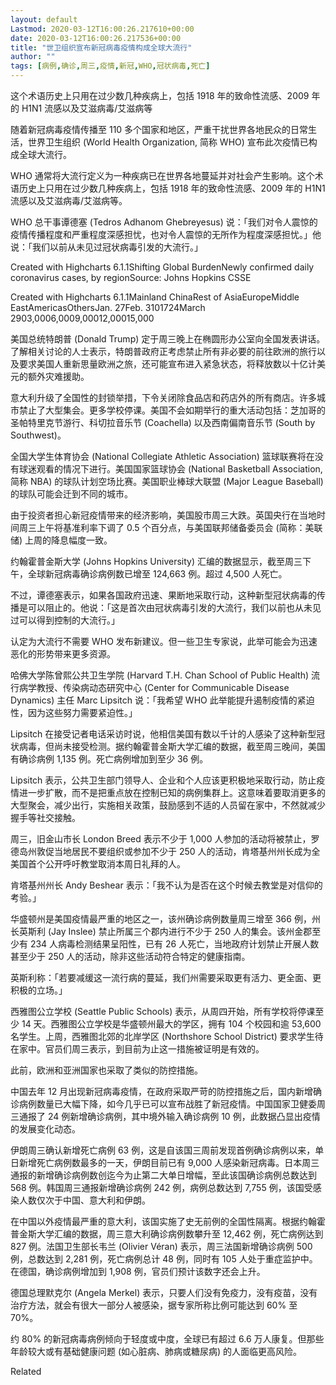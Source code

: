 ```yaml
---
layout: default
Lastmod: 2020-03-12T16:00:26.217610+00:00
date: 2020-03-12T16:00:26.217536+00:00
title: "世卫组织宣布新冠病毒疫情构成全球大流行"
author: ""
tags: [病例,确诊,周三,疫情,新冠,WHO,冠状病毒,死亡]
---
```


这个术语历史上只用在过少数几种疾病上，包括 1918 年的致命性流感、2009 年的 H1N1 流感以及艾滋病毒/艾滋病等

随着新冠病毒疫情传播至 110 多个国家和地区，严重干扰世界各地民众的日常生活，世界卫生组织 (World Health Organization, 简称 WHO) 宣布此次疫情已构成全球大流行。

WHO 通常将大流行定义为一种疾病已在世界各地蔓延并对社会产生影响。这个术语历史上只用在过少数几种疾病上，包括 1918 年的致命性流感、2009 年的 H1N1 流感以及艾滋病毒/艾滋病等。

WHO 总干事谭德塞 (Tedros Adhanom Ghebreyesus) 说：「我们对令人震惊的疫情传播程度和严重程度深感担忧，也对令人震惊的无所作为程度深感担忧。」他说：「我们以前从未见过冠状病毒引发的大流行。」

Created with Highcharts 6.1.1Shifting Global BurdenNewly confirmed daily coronavirus cases, by regionSource: Johns Hopkins CSSE

Created with Highcharts 6.1.1Mainland ChinaRest of AsiaEuropeMiddle EastAmericasOthersJan. 27Feb. 3101724March 2903,0006,0009,00012,00015,000

美国总统特朗普 (Donald Trump) 定于周三晚上在椭圆形办公室向全国发表讲话。了解相关讨论的人士表示，特朗普政府正考虑禁止所有非必要的前往欧洲的旅行以及要求美国人重新思量欧洲之旅，还可能宣布进入紧急状态，将释放数以十亿计美元的额外灾难援助。

意大利升级了全国性的封锁举措，下令关闭除食品店和药店外的所有商店。许多城市禁止了大型集会。更多学校停课。美国不会如期举行的重大活动包括：芝加哥的圣帕特里克节游行、科切拉音乐节 (Coachella) 以及西南偏南音乐节 (South by Southwest)。

全国大学生体育协会 (National Collegiate Athletic Association) 篮球联赛将在没有球迷观看的情况下进行。美国国家篮球协会 (National Basketball Association, 简称 NBA) 的球队计划空场比赛。美国职业棒球大联盟 (Major League Baseball) 的球队可能会迁到不同的城市。

由于投资者担心新冠疫情带来的经济影响，美国股市周三大跌。英国央行在当地时间周三上午将基准利率下调了 0.5 个百分点，与美国联邦储备委员会 (简称：美联储) 上周的降息幅度一致。

约翰霍普金斯大学 (Johns Hopkins University) 汇编的数据显示，截至周三下午，全球新冠病毒确诊病例数已增至 124,663 例。超过 4,500 人死亡。

不过，谭德塞表示，如果各国政府迅速、果断地采取行动，这种新型冠状病毒的传播是可以阻止的。他说：「这是首次由冠状病毒引发的大流行，我们以前也从未见过可以得到控制的大流行。」

认定为大流行不需要 WHO 发布新建议。但一些卫生专家说，此举可能会为迅速恶化的形势带来更多资源。

哈佛大学陈曾熙公共卫生学院 (Harvard T.H. Chan School of Public Health) 流行病学教授、传染病动态研究中心 (Center for Communicable Disease Dynamics) 主任 Marc Lipsitch 说：「我希望 WHO 此举能提升遏制疫情的紧迫性，因为这些努力需要紧迫性。」

Lipsitch 在接受记者电话采访时说，他相信美国有数以千计的人感染了这种新型冠状病毒，但尚未接受检测。据约翰霍普金斯大学汇编的数据，截至周三晚间，美国有确诊病例 1,135 例。死亡病例增加到至少 36 例。

Lipsitch 表示，公共卫生部门领导人、企业和个人应该更积极地采取行动，防止疫情进一步扩散，而不是把重点放在控制已知的病例集群上。这意味着要取消更多的大型聚会，减少出行，实施相关政策，鼓励感到不适的人员留在家中，不然就减少握手等社交接触。

周三，旧金山市长 London Breed 表示不少于 1,000 人参加的活动将被禁止，罗德岛州敦促当地居民不要组织或参加不少于 250 人的活动，肯塔基州州长成为全美国首个公开呼吁教堂取消本周日礼拜的人。

肯塔基州州长 Andy Beshear 表示：「我不认为是否在这个时候去教堂是对信仰的考验。」

华盛顿州是美国疫情最严重的地区之一，该州确诊病例数量周三增至 366 例，州长英斯利 (Jay Inslee) 禁止所属三个郡内进行不少于 250 人的集会。该州金郡至少有 234 人病毒检测结果呈阳性，已有 26 人死亡，当地政府计划禁止开展人数甚至少于 250 人的活动，除非这些活动符合特定的健康指南。

英斯利称：「若要减缓这一流行病的蔓延，我们州需要采取更有活力、更全面、更积极的立场。」

西雅图公立学校 (Seattle Public Schools) 表示，从周四开始，所有学校将停课至少 14 天。西雅图公立学校是华盛顿州最大的学区，拥有 104 个校园和逾 53,600 名学生。上周，西雅图北郊的北岸学区 (Northshore School District) 要求学生待在家中。官员们周三表示，到目前为止这一措施被证明是有效的。

此前，欧洲和亚洲国家也采取了类似的防控措施。

中国去年 12 月出现新冠病毒疫情，在政府采取严苛的防控措施之后，国内新增确诊病例数量已大幅下降，如今几乎已可以宣布战胜了新冠疫情。中国国家卫健委周三通报了 24 例新增确诊病例，其中境外输入确诊病例 10 例，此数据凸显出疫情的发展变化动态。

伊朗周三确认新增死亡病例 63 例，这是自该国三周前发现首例确诊病例以来，单日新增死亡病例数最多的一天，伊朗目前已有 9,000 人感染新冠病毒。日本周三通报的新增确诊病例数创迄今为止第二大单日增幅，至此该国确诊病例总数达到 568 例。韩国周三通报新增确诊病例 242 例，病例总数达到 7,755 例，该国受感染人数仅次于中国、意大利和伊朗。

在中国以外疫情最严重的意大利，该国实施了史无前例的全国性隔离。根据约翰霍普金斯大学汇编的数据，周三意大利确诊病例数攀升至 12,462 例，死亡病例达到 827 例。法国卫生部长韦兰 (Olivier Véran) 表示，周三法国新增确诊病例 500 例，总数达到 2,281 例，死亡病例总计 48 例，同时有 105 人处于重症监护中。在德国，确诊病例增加到 1,908 例，官员们预计该数字还会上升。

德国总理默克尔 (Angela Merkel) 表示，只要人们没有免疫力，没有疫苗，没有治疗方法，就会有很大一部分人被感染，据专家所称比例可能达到 60% 至 70%。

约 80% 的新冠病毒病例倾向于轻度或中度，全球已有超过 6.6 万人康复。但那些年龄较大或有基础健康问题 (如心脏病、肺病或糖尿病) 的人面临更高风险。

Related

